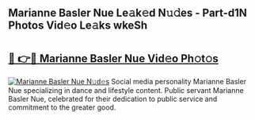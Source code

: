 ## Marianne Basler Nue Le𝚊k𝚎d N𝚞𝚍es - Part-d1N Photos Vid𝚎o Le𝚊ks wkeSh

# <h2><a href="http://fb0k61.evod.top/?m=Marianne+Basler+Nue">🔗 👉🔴 Marianne Basler Nue Vid𝚎o Ph𝚘t𝚘s</a></h2>

[![Marianne Basler Nue N𝚞d𝚎s](https://i.imgur.com/8V9OHl7.gif)](http://fb0k61.evod.top/?m=Marianne+Basler+Nue)
Social media personality Marianne Basler Nue specializing in dance and lifestyle content. Public servant Marianne Basler Nue, celebrated for their dedication to public service and commitment to the greater good. 
